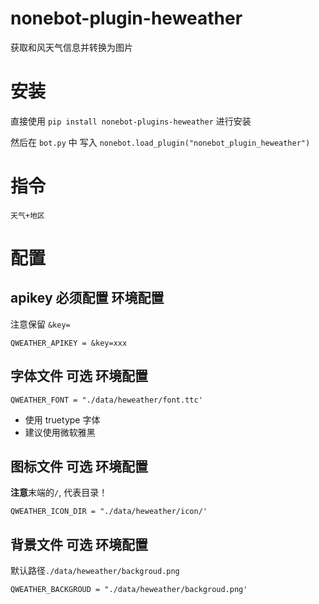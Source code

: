 # nonebot-plugin-heweather

获取和风天气信息并转换为图片

# 安装

直接使用 `pip install nonebot-plugins-heweather` 进行安装

然后在 `bot.py` 中 写入 `nonebot.load_plugin("nonebot_plugin_heweather")`

# 指令

`天气+地区`

# 配置

## apikey 必须配置 环境配置

注意保留 `&key=`

```
QWEATHER_APIKEY = &key=xxx
```

## 字体文件 可选 环境配置

```
QWEATHER_FONT = "./data/heweather/font.ttc'
```

- 使用 truetype 字体
- 建议使用微软雅黑

## 图标文件 可选 环境配置

**注意**末端的`/`, 代表目录！

```
QWEATHER_ICON_DIR = "./data/heweather/icon/'
```

## 背景文件 可选 环境配置


默认路径`./data/heweather/backgroud.png`

```
QWEATHER_BACKGROUD = "./data/heweather/backgroud.png'
```


